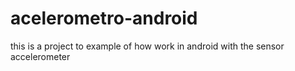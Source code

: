 # acelerometro-android
this is a project to example of how work in android with the sensor accelerometer
